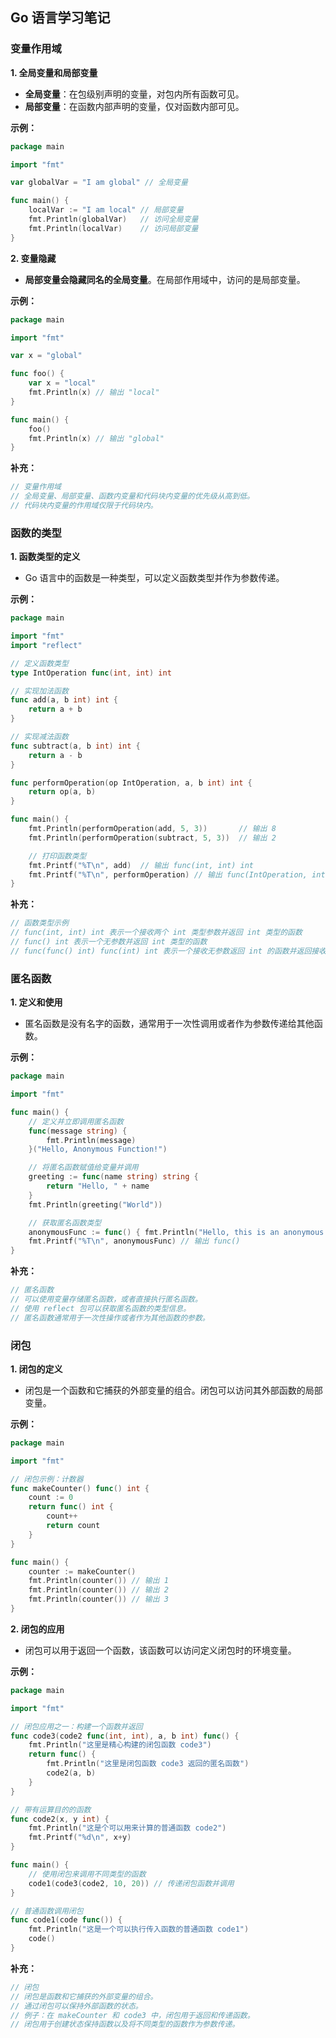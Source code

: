 ## Go 语言学习笔记

### 变量作用域

**1. 全局变量和局部变量**

- **全局变量**：在包级别声明的变量，对包内所有函数可见。
- **局部变量**：在函数内部声明的变量，仅对函数内部可见。

**示例：**
```go
package main

import "fmt"

var globalVar = "I am global" // 全局变量

func main() {
    localVar := "I am local" // 局部变量
    fmt.Println(globalVar)   // 访问全局变量
    fmt.Println(localVar)    // 访问局部变量
}
```

**2. 变量隐藏**

- **局部变量会隐藏同名的全局变量**。在局部作用域中，访问的是局部变量。

**示例：**
```go
package main

import "fmt"

var x = "global"

func foo() {
    var x = "local"
    fmt.Println(x) // 输出 "local"
}

func main() {
    foo()
    fmt.Println(x) // 输出 "global"
}
```

**补充：**

```go
// 变量作用域
// 全局变量、局部变量、函数内变量和代码块内变量的优先级从高到低。
// 代码块内变量的作用域仅限于代码块内。
```

### 函数的类型

**1. 函数类型的定义**

- Go 语言中的函数是一种类型，可以定义函数类型并作为参数传递。

**示例：**
```go
package main

import "fmt"
import "reflect"

// 定义函数类型
type IntOperation func(int, int) int

// 实现加法函数
func add(a, b int) int {
    return a + b
}

// 实现减法函数
func subtract(a, b int) int {
    return a - b
}

func performOperation(op IntOperation, a, b int) int {
    return op(a, b)
}

func main() {
    fmt.Println(performOperation(add, 5, 3))       // 输出 8
    fmt.Println(performOperation(subtract, 5, 3))  // 输出 2

    // 打印函数类型
    fmt.Printf("%T\n", add)  // 输出 func(int, int) int
    fmt.Printf("%T\n", performOperation) // 输出 func(IntOperation, int, int) int
}
```

**补充：**

```go
// 函数类型示例
// func(int, int) int 表示一个接收两个 int 类型参数并返回 int 类型的函数
// func() int 表示一个无参数并返回 int 类型的函数
// func(func() int) func(int) int 表示一个接收无参数返回 int 的函数并返回接收 int 参数返回 int 的函数
```

### 匿名函数

**1. 定义和使用**

- 匿名函数是没有名字的函数，通常用于一次性调用或者作为参数传递给其他函数。

**示例：**
```go
package main

import "fmt"

func main() {
    // 定义并立即调用匿名函数
    func(message string) {
        fmt.Println(message)
    }("Hello, Anonymous Function!")

    // 将匿名函数赋值给变量并调用
    greeting := func(name string) string {
        return "Hello, " + name
    }
    fmt.Println(greeting("World"))

    // 获取匿名函数类型
    anonymousFunc := func() { fmt.Println("Hello, this is an anonymous function") }
    fmt.Printf("%T\n", anonymousFunc) // 输出 func()
}
```

**补充：**

```go
// 匿名函数
// 可以使用变量存储匿名函数，或者直接执行匿名函数。
// 使用 reflect 包可以获取匿名函数的类型信息。
// 匿名函数通常用于一次性操作或者作为其他函数的参数。
```

### 闭包

**1. 闭包的定义**

- 闭包是一个函数和它捕获的外部变量的组合。闭包可以访问其外部函数的局部变量。

**示例：**
```go
package main

import "fmt"

// 闭包示例：计数器
func makeCounter() func() int {
    count := 0
    return func() int {
        count++
        return count
    }
}

func main() {
    counter := makeCounter()
    fmt.Println(counter()) // 输出 1
    fmt.Println(counter()) // 输出 2
    fmt.Println(counter()) // 输出 3
}
```

**2. 闭包的应用**

- 闭包可以用于返回一个函数，该函数可以访问定义闭包时的环境变量。

**示例：**
```go
package main

import "fmt"

// 闭包应用之一：构建一个函数并返回
func code3(code2 func(int, int), a, b int) func() {
    fmt.Println("这里是精心构建的闭包函数 code3")
    return func() {
        fmt.Println("这里是闭包函数 code3 返回的匿名函数")
        code2(a, b)
    }
}

// 带有运算目的的函数
func code2(x, y int) {
    fmt.Println("这是个可以用来计算的普通函数 code2")
    fmt.Printf("%d\n", x+y)
}

func main() {
    // 使用闭包来调用不同类型的函数
    code1(code3(code2, 10, 20)) // 传递闭包函数并调用
}

// 普通函数调用闭包
func code1(code func()) {
    fmt.Println("这是一个可以执行传入函数的普通函数 code1")
    code()
}
```

**补充：**

```go
// 闭包
// 闭包是函数和它捕获的外部变量的组合。
// 通过闭包可以保持外部函数的状态。
// 例子：在 makeCounter 和 code3 中，闭包用于返回和传递函数。
// 闭包用于创建状态保持函数以及将不同类型的函数作为参数传递。
```